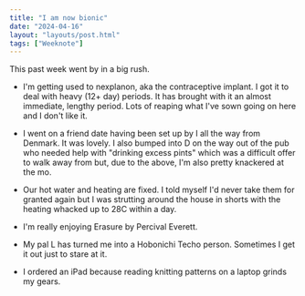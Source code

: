 ```yaml
---
title: "I am now bionic"
date: "2024-04-16"
layout: "layouts/post.html"
tags: ["Weeknote"]
---
```


This past week went by in a big rush.

-   I'm getting used to nexplanon, aka the contraceptive implant. I got it to deal with heavy (12+ day) periods. It has brought with it an almost immediate, lengthy period. Lots of reaping what I've sown going on here and I don't like it.

-   I went on a friend date having been set up by I all the way from Denmark. It was lovely. I also bumped into D on the way out of the pub who needed help with "drinking excess pints" which was a difficult offer to walk away from but, due to the above, I'm also pretty knackered at the mo.

-   Our hot water and heating are fixed. I told myself I'd never take them for granted again but I was strutting around the house in shorts with the heating whacked up to 28C within a day.

-   I'm really enjoying Erasure by Percival Everett.

-   My pal L has turned me into a Hobonichi Techo person. Sometimes I get it out just to stare at it.

-   I ordered an iPad because reading knitting patterns on a laptop grinds my gears.
